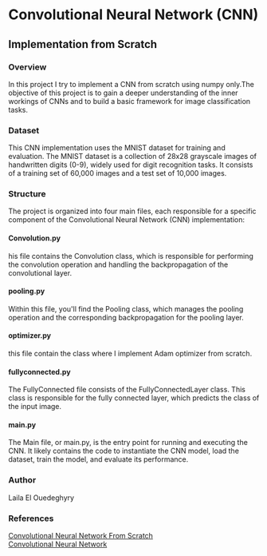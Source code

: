 # Convolutional Neural Network (CNN) 
## Implementation from Scratch
### Overview
In this project I try to implement a CNN from scratch using numpy only.The objective of this project is to gain a deeper understanding of the inner workings of CNNs and to build a basic framework for image classification tasks.
### Dataset 
This CNN implementation uses the MNIST dataset for training and evaluation. The MNIST dataset is a collection of 28x28 grayscale images of handwritten digits (0-9), widely used for digit recognition tasks. It consists of a training set of 60,000 images and a test set of 10,000 images.
### Structure 
The project is organized into four main files, each responsible for a specific component of the Convolutional Neural Network (CNN) implementation:
#### Convolution.py
his file contains the Convolution class, which is responsible for performing the convolution operation and handling the backpropagation of the convolutional layer.
#### pooling.py
Within this file, you'll find the Pooling class, which manages the pooling operation and the corresponding backpropagation for the pooling layer.
#### optimizer.py 
this file contain the class where I implement Adam optimizer from scratch.
#### fullyconnected.py
The FullyConnected file consists of the FullyConnectedLayer class. This class is responsible for the fully connected layer, which predicts the class of the input image.
#### main.py
The Main file, or main.py, is the entry point for running and executing the CNN. It likely contains the code to instantiate the CNN model, load the dataset, train the model, and evaluate its performance.
### Author
Laila El Ouedeghyry
### References
[Convolutional Neural Network From Scratch](https://medium.com/latinxinai/convolutional-neural-network-from-scratch-6b1c856e1c07)<br>
[Convolutional Neural Network](https://youtube.com/playlist?list=PLuhqtP7jdD8CD6rOWy20INGM44kULvrHu&si=NYxFK2h_NAMNoaOG)

